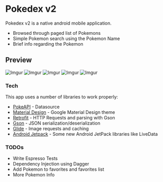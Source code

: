 # Pokedex v2

Pokedex v2 is a native android mobile application.

  - Browsed through paged list of Pokemons
  - Simple Pokemon search using the Pokemon Name
  - Brief info regarding the Pokemon

## Preview
![Imgur](https://i.imgur.com/9TQmeJf.jpg?4) ![Imgur](https://i.imgur.com/uV05Pbe.jpg?4)
![Imgur](https://i.imgur.com/djcvMn4.jpg?3) ![Imgur](https://i.imgur.com/pSMJvqL.jpg?3)
![Imgur](https://i.imgur.com/Uq7USOV.jpg?3)
### Tech

This app uses a number of libraries to work properly:
* [PokeAPI](https://pokeapi.co/) - Datasource
* [Material Design](https://material.io/) - Google Material Design theme
* [Retrofit](https://square.github.io/retrofit/) - HTTP Requests and parsing with Gson
* [Gson](https://github.com/google/gson) - JSON serialization/deserialization
* [Glide](https://github.com/bumptech/glide) - Image requests and caching
* [Android Jetpack](https://developer.android.com/jetpack/?gclid=CjwKCAjw95D0BRBFEiwAcO1KDFdDsw0Jlj2tI8sIsUBErJXEB7jYvWcm-kBiE_lSNO9VleA1QHQ35hoCtwAQAvD_BwE&gclsrc=aw.ds) - Some new Android JetPack libraries like LiveData



### TODOs

 - Write Espresso Tests
 - Dependency Injection using Dagger
 - Add Pokemon to favorites and favorites list
 - More Pokemon Info
